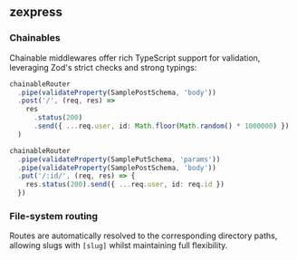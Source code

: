 ## zexpress

### Chainables

Chainable middlewares offer rich TypeScript support for validation, leveraging Zod's strict checks and strong typings:

```ts
chainableRouter
  .pipe(validateProperty(SamplePostSchema, 'body'))
  .post('/', (req, res) =>
    res
      .status(200)
      .send({ ...req.user, id: Math.floor(Math.random() * 1000000) })
  )

chainableRouter
  .pipe(validateProperty(SamplePutSchema, 'params'))
  .pipe(validateProperty(SamplePostSchema, 'body'))
  .put('/:id/', (req, res) => {
    res.status(200).send({ ...req.user, id: req.id })
  })
```

### File-system routing

Routes are automatically resolved to the corresponding directory paths, allowing slugs with `[slug]` whilst maintaining full flexibility.
